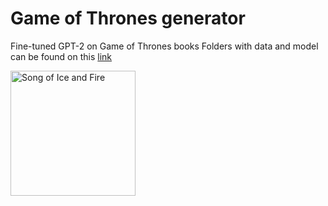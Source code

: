 # Game of Thrones generator
Fine-tuned GPT-2 on Game of Thrones books
Folders with data and model can be found on this [link](https://drive.google.com/drive/folders/11TC2EUnEe0CFkTDdP8YCKvMZQRb_a94J?usp=sharing)

<img width="200" alt="Song of Ice and Fire" src="https://awoiaf.westeros.org/images/7/7a/Bookset.jpg">
